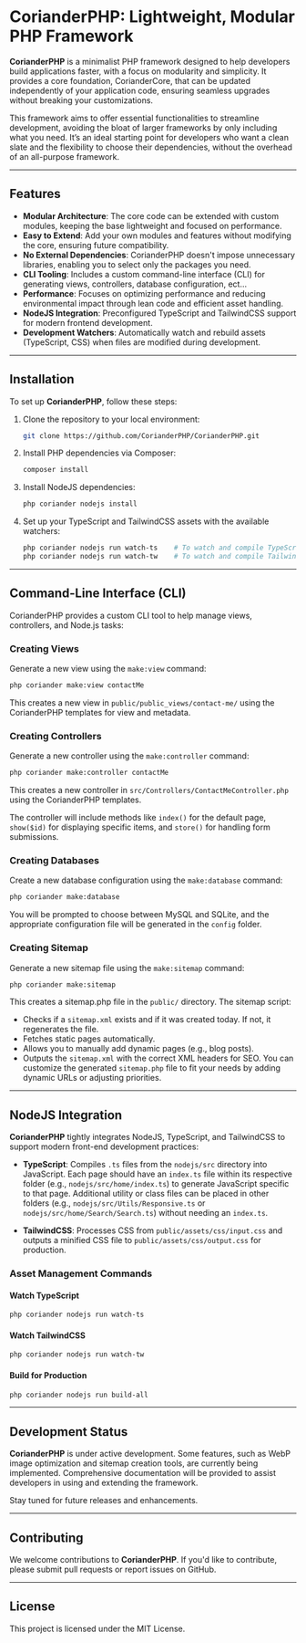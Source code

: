 # CorianderPHP: Lightweight, Modular PHP Framework

**CorianderPHP** is a minimalist PHP framework designed to help developers build applications faster, with a focus on modularity and simplicity. It provides a core foundation, CorianderCore, that can be updated independently of your application code, ensuring seamless upgrades without breaking your customizations.

This framework aims to offer essential functionalities to streamline development, avoiding the bloat of larger frameworks by only including what you need. It’s an ideal starting point for developers who want a clean slate and the flexibility to choose their dependencies, without the overhead of an all-purpose framework.

---

## Features

- **Modular Architecture**: The core code can be extended with custom modules, keeping the base lightweight and focused on performance.
- **Easy to Extend**: Add your own modules and features without modifying the core, ensuring future compatibility.
- **No External Dependencies**: CorianderPHP doesn't impose unnecessary libraries, enabling you to select only the packages you need.
- **CLI Tooling**: Includes a custom command-line interface (CLI) for generating views, controllers, database configuration, ect...
- **Performance**: Focuses on optimizing performance and reducing environmental impact through lean code and efficient asset handling.
- **NodeJS Integration**: Preconfigured TypeScript and TailwindCSS support for modern frontend development.
- **Development Watchers**: Automatically watch and rebuild assets (TypeScript, CSS) when files are modified during development.

---

## Installation

To set up **CorianderPHP**, follow these steps:

1. Clone the repository to your local environment:
   ```bash
   git clone https://github.com/CorianderPHP/CorianderPHP.git
   ```
2. Install PHP dependencies via Composer:
   ```bash
   composer install
   ```
3. Install NodeJS dependencies:
   ```bash
   php coriander nodejs install
   ```
4. Set up your TypeScript and TailwindCSS assets with the available watchers:
   ```bash
   php coriander nodejs run watch-ts    # To watch and compile TypeScript
   php coriander nodejs run watch-tw    # To watch and compile TailwindCSS
   ```

---

## Command-Line Interface (CLI)

CorianderPHP provides a custom CLI tool to help manage views, controllers, and Node.js tasks:

### Creating Views

Generate a new view using the `make:view` command:
   ```bash
   php coriander make:view contactMe
   ```
This creates a new view in `public/public_views/contact-me/` using the CorianderPHP templates for view and metadata.

### Creating Controllers

Generate a new controller using the `make:controller` command:
   ```bash
   php coriander make:controller contactMe
   ```
This creates a new controller in `src/Controllers/ContactMeController.php` using the CorianderPHP templates.

The controller will include methods like `index()` for the default page, `show($id)` for displaying specific items, and `store()` for handling form submissions.

### Creating Databases

Create a new database configuration using the `make:database` command:
   ```bash
   php coriander make:database
   ```
You will be prompted to choose between MySQL and SQLite, and the appropriate configuration file will be generated in the `config` folder.

### Creating Sitemap

Generate a new sitemap file using the `make:sitemap` command:
   ```bash
   php coriander make:sitemap
   ```
This creates a sitemap.php file in the `public/` directory. The sitemap script:
- Checks if a `sitemap.xml` exists and if it was created today. If not, it regenerates the file.
- Fetches static pages automatically.
- Allows you to manually add dynamic pages (e.g., blog posts).
- Outputs the `sitemap.xml` with the correct XML headers for SEO.
You can customize the generated `sitemap.php` file to fit your needs by adding dynamic URLs or adjusting priorities.

---

## NodeJS Integration

**CorianderPHP** tightly integrates NodeJS, TypeScript, and TailwindCSS to support modern front-end development practices:

- **TypeScript**: Compiles `.ts` files from the `nodejs/src` directory into JavaScript. Each page should have an `index.ts` file within its respective folder (e.g., `nodejs/src/home/index.ts`) to generate JavaScript specific to that page. Additional utility or class files can be placed in other folders (e.g., `nodejs/src/Utils/Responsive.ts` or `nodejs/src/home/Search/Search.ts`) without needing an `index.ts`.

- **TailwindCSS**: Processes CSS from `public/assets/css/input.css` and outputs a minified CSS file to `public/assets/css/output.css` for production.

### Asset Management Commands

#### Watch TypeScript
   ```bash
   php coriander nodejs run watch-ts
   ```

#### Watch TailwindCSS
   ```bash
   php coriander nodejs run watch-tw
   ```

#### Build for Production
   ```bash
   php coriander nodejs run build-all
   ```

---

## Development Status

**CorianderPHP** is under active development. Some features, such as WebP image optimization and sitemap creation tools, are currently being implemented. Comprehensive documentation will be provided to assist developers in using and extending the framework.

Stay tuned for future releases and enhancements.

---

## Contributing

We welcome contributions to **CorianderPHP**. If you'd like to contribute, please submit pull requests or report issues on GitHub.

---

## License

This project is licensed under the MIT License.
